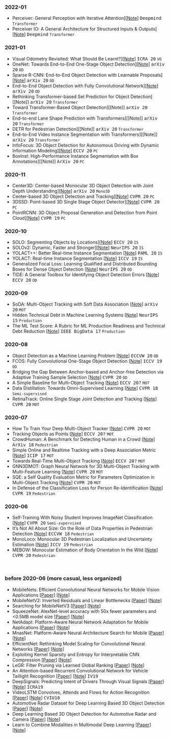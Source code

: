 
### 2022-01
* Perceiver: General Perception with Iterative Attention][[Note](papers/Perceiver.md)] <kbd>Deepmind</kbd>  `Transformer`
* Perceiver IO: A General Architecture for Structured Inputs & Outputs][[Note](papers/Perceiver.md)] <kbd>Deepmind</kbd>  `Transformer`




### 2021-01
* Visual Odometry Revisited: What Should Be Learnt?][[Note](papers/DF-VO.md)] <kbd>ICRA 20</kbd>  `VO`
* OneNet: Towards End-to-End One-Stage Object Detection][[Note](papers/OneNet.md)] <kbd>arXiv 20</kbd>  `OD`
* Sparse R-CNN: End-to-End Object Detection with Learnable Proposals][[Note](papers/SparseRCNN.md)] <kbd>arXiv 20</kbd>  `OD`
* End-to-End Object Detection with Fully Convolutional Network][[Note](papers/DeFCN.md)] <kbd>arXiv 20</kbd>  `OD`
* Rethinking Transformer-based Set Prediction for Object Detection][[Note]] <kbd>arXiv 20</kbd>  `Transformer`
* Toward Transformer-Based Object Detection][[Note]] <kbd>arXiv 20</kbd>  `Transformer`
* End-to-end Lane Shape Prediction with Transformers][[Note]] <kbd>arXiv 20</kbd>  `Transformer`
* DETR for Pedestrian Detection][[Note]] <kbd>arXiv 20</kbd>  `Transformer`
* End-to-End Video Instance Segmentation with Transformers][[Note]] <kbd>arXiv 20</kbd>  `Transformer`
* InfoFocus: 3D Object Detection for Autonomous Driving with Dynamic Information Modeling][[Note](papers/InfoFocus.md)] <kbd>ECCV 20</kbd>  `PC`
* BoxInst: High-Performance Instance Segmentation with Box Annotations][[Note]] <kbd>ArXiv 20</kbd>  `PC`


### 2020-11
* Center3D: Center-based Monocular 3D Object Detection with Joint Depth Understanding][[Note](papers/Center3D.md)] <kbd>arXiv 20</kbd>  `Mono3D`
* Center-based 3D Object Detection and Tracking][[Note](papers/centerpoint.md)] <kbd>CVPR 20</kbd>  `PC`
* 3DSSD: Point-based 3D Single Stage Object Detector][[Note](papers/3DSSD.md)] <kbd>CVPR 20</kbd>  `PC`
* PointRCNN: 3D Object Proposal Generation and Detection from Point Cloud][[Note](papers/PointRCNN.md)] <kbd>CVPR 19</kbd>  `PC`


### 2020-10
* SOLO: Segmenting Objects by Locations][[Note](papers/SOLO.md)] <kbd>ECCV 20</kbd>  `IS`
* SOLOv2: Dynamic, Faster and Stronger][[Note](papers/SOLO.md)] <kbd>NeurIPS 20</kbd>  `IS`
* YOLACT++: Better Real-time Instance Segmentation [[Note](papers/YOLACT.md)] <kbd>PAML 20</kbd>  `IS`
* YOLACT: Real-time Instance Segmentation [[Note](papers/YOLACT.md)] <kbd>ICCV 19</kbd>  `IS`
* Generalized Focal Loss: Learning Qualified and Distributed Bounding Boxes for Dense Object Detection [[Note](papers/GFocal.md)] <kbd>NeurIPS 20</kbd>  `OD`
* TIDE: A General Toolbox for Identifying Object Detection Errors [[Note](papers/tide.md)] <kbd>ECCV 20</kbd>  `OD`


### 2020-09
* SoDA: Multi-Object Tracking with Soft Data Association [[Note](papers/SoDA.md)] <kbd>arXiv 20</kbd>  `MOT`
* Hidden Technical Debt in Machine Learning Systems [[Note](papers/MLStack.md)] <kbd>NeurIPS 15</kbd>  `Production`
* The ML Test Score: A Rubric for ML Production Readiness and Technical Debt Reduction [[Note](papers/MLStack.md)] <kbd>IEEE BigData 17</kbd>  `Production`


### 2020-08
* Object Detection as a Machine Learning Problem [[Note](lectures/rethink_OD_girshick.md)] <kbd>ECCVW 20</kbd>  `OD`
* FCOS: Fully Convolutional One-Stage Object Detection [[Note](papers/FCOS.md)] <kbd>ICCV 19</kbd>  `OD`
* Bridging the Gap Between Anchor-based and Anchor-free Detection via Adaptive Training Sample Selection [[Note](papers/ATSS.md)] <kbd>CVPR 20</kbd>  `OD`
* A Simple Baseline for Multi-Object Tracking [[Note](papers/FairMOT.md)] <kbd>ECCV 20?</kbd>  `MOT`
* Data Distillation: Towards Omni-Supervised Learning [[Note](papers/DataDistillationFAIR.md)] <kbd>CVPR 18</kbd>  `Semi-supervised`
* RetinaTrack: Online Single Stage Joint Detection and Tracking [[Note](papers/RetinaTrack.md)] <kbd>CVPR 20</kbd>  `MOT`


### 2020-07
* How To Train Your Deep Multi-Object Tracker [[Note](papers/DeepMOT.md)] <kbd>CVPR 20</kbd>  `MOT`
* Tracking Objects as Points [[Note](papers/CenterTrack.md)] <kbd>ECCV 20?</kbd>  `MOT`
* CrowdHuman: A Benchmark for Detecting Human in a Crowd [[Note](papers/CrowdHuman.md)] <kbd>ArXiv 18</kbd>  `Pedestrian`
* Simple Online and Realtime Tracking with a Deep Association Metric [[Note](papers/sort.md)] <kbd>ICIP 17</kbd>  `MOT`
* Towards Real-Time Multi-Object Tracking [[Note](papers/Towards-Realtime-MOT.md)] <kbd>ECCV 20?</kbd>  `MOT`
* GNN3DMOT: Graph Neural Network for 3D Multi-Object Tracking with Multi-Feature Learning [[Note](papers/GNN3DMOT.md)] <kbd>CVPR 20</kbd>  `MOT`
* SQE: a Self Quality Evaluation Metric for Parameters Optimization in Multi-Object Tracking [[Note](papers/SQE.md)] <kbd>CVPR 20</kbd>  `MOT`
* In Defense of the Classification Loss for Person Re-Identification [[Note](papers/cls-reid.md)] <kbd>CVPR 19</kbd>  `Pedestrian`


### 2020-06

* Self-Training With Noisy Student Improves ImageNet Classification [[Note](papers/noisestudent.md)] <kbd>CVPR 20</kbd>  `Semi-supervised`
* It’s Not All About Size: On the Role of Data Properties in Pedestrian Detection [[Note](papers/Its_Not_All_About_Size_On_the_Role_of_Data.md)] <kbd>ECCVW 18</kbd>  `Pedestrian`
* MonoLoco: Monocular 3D Pedestrian Localization and Uncertainty Estimation [[Note](papers/Monoloco.md)] <kbd>ICCV 19</kbd>  `Pedestrian`
* MEBOW: Monocular Estimation of Body Orientation In the Wild [[Note](papers/MEBOW.md)] <kbd>CVPR 20</kbd>  `Pedestrian`



<br/> 

### before 2020-06 (more casual, less organized)

* MobileNets: Efficient Convolutional Neural Networks for Mobile Vision Applications  [[Paper](https://arxiv.org/abs/1704.04861)] [[Note](https://github.com/xudong19/DeepLearningNotes/blob/master/papers/MobileNets_series.md#mobilenets-efficient-convolutional-neural-networks-for-mobile-vision-applications)]
* MobileNetV2: Inverted Residuals and Linear Bottlenecks  [[Paper](https://arxiv.org/abs/1801.04381)] [[Note](https://github.com/xudong19/DeepLearningNotes/blob/master/papers/MobileNets_series.md#mobilenetv2-inverted-residuals-and-linear-bottlenecks)]
* Searching for MobileNetV3  [[Paper](https://arxiv.org/abs/1905.02244)] [[Note](https://github.com/xudong19/DeepLearningNotes/blob/master/papers/MobileNets_series.md#searching-for-mobilenetv3)]
* SqueezeNet: AlexNet-level accuracy with 50x fewer parameters and <0.5MB model size  [[Paper](https://arxiv.org/abs/1602.07360)] [[Note](https://github.com/xudong19/DeepLearningNotes/blob/master/papers/squeezenet.md)]
* NetAdapt: Platform-Aware Neural Network Adaptation for Mobile Applications  [[Paper](https://arxiv.org/abs/1804.03230)] [[Note](https://github.com/xudong19/DeepLearningNotes/blob/master/papers/NetAdapt.md)]
* MnasNet: Platform-Aware Neural Architecture Search for Mobile  [[Paper](https://arxiv.org/abs/1807.11626)] [[Note](https://github.com/xudong19/DeepLearningNotes/blob/master/papers/MnasNet.md)]
* EfficientNet: Rethinking Model Scaling for Convolutional Neural Networks  [[Paper](https://arxiv.org/abs/1905.11946)] [[Note](https://github.com/xudong19/DeepLearningNotes/blob/master/papers/EfficientNet.md)]
* Exploiting Kernel Sparsity and Entropy for Interpretable CNN Compression  [[Paper](https://arxiv.org/abs/1812.04368)] [[Note](https://github.com/xudong19/DeepLearningNotes/blob/master/papers/KSE.md)]
* LeGR: Filter Pruning via Learned Global Ranking  [[Paper](https://arxiv.org/abs/1904.12368)] [[Note](./papers/LeGR.md)]
* An Attention-based Recurrent Convolutional Network for Vehicle Taillight Recognition  [[Paper](https://arxiv.org/abs/1906.03683)] [[Note](https://github.com/xudong19/DeepLearningNotes/blob/master/papers/AttenRCN.md)] <kbd>IV19</kbd>
* DeepSignals: Predicting Intent of Drivers Through Visual Signals  [[Paper](https://arxiv.org/abs/1905.01333)] [[Note](https://github.com/xudong19/DeepLearningNotes/blob/master/papers/DeepSignals.md)] <kbd>ICRA19</kbd>
* VideoLSTM Convolves, Attends and Flows for Action Recognition  [[Paper](https://www.sciencedirect.com/science/article/pii/S1077314217301741)] [[Note](https://github.com/xudong19/DeepLearningNotes/blob/master/papers/VideoLSTM.md)] <kbd>CVIU18</kbd>
* Automotive Radar Dataset for Deep Learning Based 3D Object Detection  [[Paper](https://www.astyx.com/fileadmin/redakteur/dokumente/Automotive_Radar_Dataset_for_Deep_learning_Based_3D_Object_Detection.PDF)] [[Note](ToBeFilled)]
* Deep Learning Based 3D Object Detection for Automotive Radar and Camera  [[Paper](https://www.astyx.com/fileadmin/redakteur/dokumente/Deep_Learning_Based_3D_Object_Detection_for_Automotive_Radar_and_Camera.PDF)] [[Note](ToBeFilled)]
* Learn to Combine Modalities in Multimodal Deep Learning  [[Paper](https://arxiv.org/pdf/1805.11730.pdf)] [[Note](ToBeFilled)]

